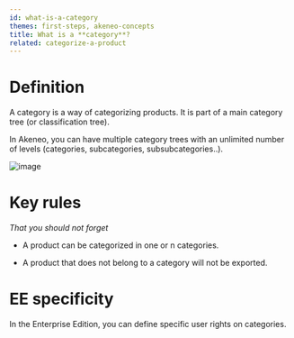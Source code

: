 ```yaml
---
id: what-is-a-category
themes: first-steps, akeneo-concepts
title: What is a **category**?
related: categorize-a-product
---
```


# Definition
A category is a way of categorizing products. It is part of a main category tree (or classification tree).

In Akeneo, you can have multiple category trees with an unlimited number of levels (categories, subcategories, subsubcategories..).

![image](../img/dummy.png)

# Key rules
_That you should not forget_

- A product can be categorized in one or n categories.

- A product that does not belong to a category will not be exported.

# EE specificity
In the Enterprise Edition, you can define specific user rights on categories.

